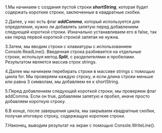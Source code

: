 1.Мы начинаем с создания пустой строки ***shortString***, которая будет содержать короткие строки, заключенные в квадратные скобки.

2.Далее, у нас есть флаг ***addComma***, который используется для определения, нужно ли добавлять запятую перед добавлением следующей короткой строки. Изначально устанавливаем его в false, так как перед первой короткой строкой запятая не нужна.

3.Затем, мы вводим строки с клавиатуры с использованием Console.ReadLine(). Введенная строка разбивается на отдельные строки, используя метод ***Split***, с разделителями  и пробелами. Результатом является массив строк strings.

4.Далее мы начинаем перебирать строки в массиве strings с помощью цикла for. Мы проверяем каждую строку, и если длина строки меньше или равна 3 символам, мы добавляем ее к shortString.

5.Перед добавлением следующей короткой строки, мы проверяем флаг addComma. Если он true, добавляем запятую и пробел, иначе просто добавляем короткую строку.

6.В конце, после завершения цикла, мы закрываем квадратные скобки, получая итоговую строку, содержащую короткие строки.

7.Наконец, выводим результат на экран с помощью Console.WriteLine().